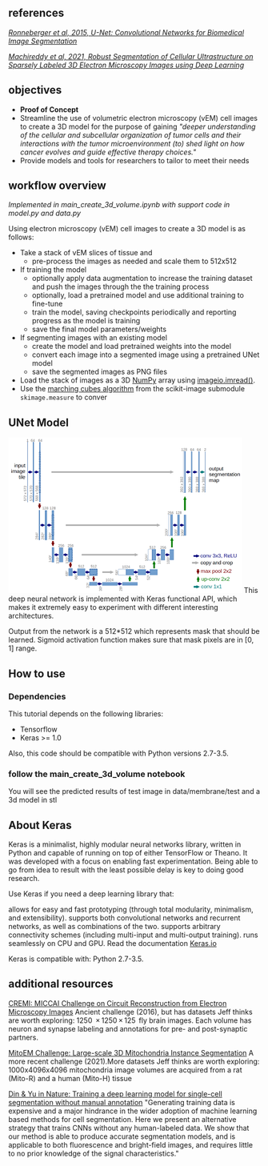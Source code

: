 ## references
  [*Ronneberger et al, 2015, U-Net: Convolutional Networks for Biomedical Image Segmentation*](http://lmb.informatik.uni-freiburg.de/people/ronneber/u-net/)
  
  [*Machireddy et al, 2021, Robust Segmentation of Cellular Ultrastructure on Sparsely Labeled 3D Electron Microscopy Images using Deep Learning*](https://www.biorxiv.org/content/10.1101/2021.05.27.446019v1.full)

## objectives
- **Proof of Concept**
- Streamline the use of volumetric electron microscopy (vEM) cell images to create a 3D model for the purpose of gaining *"deeper understanding of the cellular and subcellular organization of tumor cells and their interactions with the tumor microenvironment (to) shed light on how cancer evolves and guide effective therapy choices."*
- Provide models and tools for researchers to tailor to meet their needs

## workflow overview

*Implemented in main_create_3d_volume.ipynb with support code in model.py and data.py*

Using electron microscopy (vEM) cell images to create a 3D model is as follows:
- Take a stack of vEM slices of tissue and 
  - pre-process the images as needed and scale them to 512x512
- If training the model
  - optionally apply data augmentation to increase the training dataset and push the images through the the training process
  - optionally, load a pretrained model and use additional training to fine-tune
  - train the model, saving checkpoints periodically and reporting progress as the model is training
  - save the final model parameters/weights
- If segmenting images with an existing model
  - create the model and load pretrained weights into the model
  - convert each image into a segmented image using a pretrained UNet model
  - save the segmented images as PNG files
- Load the stack of images as a 3D [NumPy](https://numpy.org/doc/stable/) array using [imageio.imread()](https://imageio.readthedocs.io/en/v2.16.1/_autosummary/imageio.imread.html).
- Use the [marching cubes algorithm](https://scikit-image.org/docs/stable/api/skimage.measure.html#skimage.measure.marching_cubes) from the scikit-image submodule `skimage.measure` to conver

## UNet Model
![UNet Architecture](img/u-net-architecture.png)
This deep neural network is implemented with Keras functional API, which makes it extremely easy to experiment with different interesting architectures.

Output from the network is a 512*512 which represents mask that should be learned. Sigmoid activation function makes sure that mask pixels are in [0, 1] range.

## How to use

### Dependencies

This tutorial depends on the following libraries:

* Tensorflow
* Keras >= 1.0

Also, this code should be compatible with Python versions 2.7-3.5.

### follow the main_create_3d_volume notebook

You will see the predicted results of test image in data/membrane/test and a 3d model in stl

## About Keras

Keras is a minimalist, highly modular neural networks library, written in Python and capable of running on top of either TensorFlow or Theano. It was developed with a focus on enabling fast experimentation. Being able to go from idea to result with the least possible delay is key to doing good research.

Use Keras if you need a deep learning library that:

allows for easy and fast prototyping (through total modularity, minimalism, and extensibility).
supports both convolutional networks and recurrent networks, as well as combinations of the two.
supports arbitrary connectivity schemes (including multi-input and multi-output training).
runs seamlessly on CPU and GPU.
Read the documentation [Keras.io](http://keras.io/)

Keras is compatible with: Python 2.7-3.5.

## additional resources

[CREMI: MICCAI Challenge on Circuit Reconstruction from Electron Microscopy Images](https://cremi.org/) Ancient challenge (2016), but has datasets Jeff thinks are worth exploring: 1250  × 1250 × 125  fly brain images. Each volume has neuron and synapse labeling and annotations for pre- and post-synaptic partners.

[MitoEM Challenge: Large-scale 3D Mitochondria Instance Segmentation](https://mitoem.grand-challenge.org/) A more recent challenge (2021).More datasets Jeff thinks are worth exploring: 1000x4096x4096 mitochondria image volumes are acquired from a rat (Mito-R) and a human (Mito-H) tissue

[Din & Yu in Nature: Training a deep learning model for single-cell segmentation without manual annotation](https://www.nature.com/articles/s41598-021-03299-4#code-availability) "Generating training data is expensive and a major hindrance in the wider adoption of machine learning based methods for cell segmentation. Here we present an alternative strategy that trains CNNs without any human-labeled data. We show that our method is able to produce accurate segmentation models, and is applicable to both fluorescence and bright-field images, and requires little to no prior knowledge of the signal characteristics."


